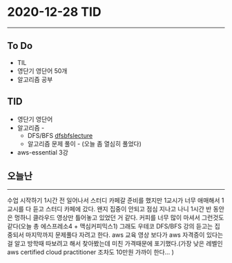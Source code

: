 # 2020-12-28 TID
---

## To Do
- TIL
- 영단기 영단어 50개
- 알고리즘 공부

## TID
- 영단기 영단어
- 알고리즘 -
    - DFS/BFS
    [dfsbfslecture](https://www.youtube.com/watch?v=By77aC9Oe3Q)
    - 알고리즘 문제 풀이 - (오늘 좀 열심히 풀었다)
- aws-essential 3강

## 오늘난
---
수업 시작하기 1시간 전 일어나서 스터디 카페갈 준비를 했지만 1교시가 너무 애매해서 1교시를 다 듣고 스터디 카페에 갔다. 왠지 집중이 안되고 점심 지나고 나니 1시간 반 동안은 멍하니 클라우드 영상만 틀어놓고 있었던 거 같다. 커피를 너무 많이 마셔서 그런것도 같다(오늘 총 에스프레소4 + 맥심커피믹스1) 그래도 우테코 DFS/BFS 강의 듣고는 집중되서 마지막까지 문제풀다 자려고 한다. aws 교육 영상 보다가 aws 자격증이 있다는 걸 알고 방학때 따보려고 해서 찾아봤는데 미친 가격때문에 포기했다.(가장 낮은 레벨인 aws certified cloud practitioner 조차도 10만원 가까이 한다... ) 
